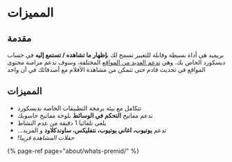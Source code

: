# المميزات

## مقدمة

بريميد هي أداة بسيطة وقابلة للتغيير تسمح لك ب**إظهار ما تشاهده / تستمع إليه** في حساب ديسكورد الخاص بك. وهي [تدعم العديد من المواقع](https://wiki.premid.app/support/services) المختلفة، وسوف تدعم مزامنة محتوى المواقع في تحديث قادم حتى تتمكن من مشاهدة الأفلام مع أصدقائك في آن واحد

## المميزات

* تتكامل مع بيئة برمجة التطبيقات الخاصة بديسكورد
* تدعم مفاتيح **التحكم في الوسائط** بلوحة مفاتيح حاسوبك
* يلغى تلقائيا 1 دقيقة من عدم النشاط
* ...تدعم **يوتيوب، اغاني يوتيوب، نتفليكس، ساوندكلاود** و المزيد
* _!حفلات المشاهدة قريبا_

{% page-ref page="about/whats-premid/" %}

